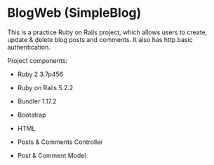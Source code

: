 # BlogWeb (SimpleBlog)

This is a practice Ruby on Rails project, which allows users to create, update & delete blog posts and comments. It also has http basic authentication. 

Project components:

* Ruby 2.3.7p456

* Ruby on Rails 5.2.2

* Bundler 1.17.2
* Bootstrap
* HTML

* Posts & Comments Controller

* Post & Comment Model
